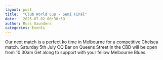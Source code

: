 ```yaml
---
layout: post
title:  "Club World Cup - Semi Final"
date:   2025-07-02 00:30:59
author: Russ Saunders
categories: Events
---
```

Our next match is a perfect ko time in Melbourne for a competitive Chelsea match.
Saturday 5th July
CQ Bar on Queens Street in the CBD will be open from 10.30am
Get along to support with your fellow Melbourne Blues. 
